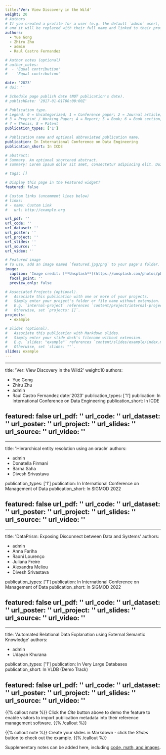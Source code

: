 ```yaml
---
title:'Ver: View Discovery in the Wild'
weight: 20
# Authors
# If you created a profile for a user (e.g. the default `admin` user), write the username (folder name) here
# and it will be replaced with their full name and linked to their profile.
authors:
  - Yue Gong
  - Zhiru Zhu
  - admin
  - Raul Castro Fernandez

# Author notes (optional)
# author_notes:
#  - 'Equal contribution'
#  - 'Equal contribution'

date: '2023'
# doi: ''

# Schedule page publish date (NOT publication's date).
# publishDate: '2017-01-01T00:00:00Z'

# Publication type.
# Legend: 0 = Uncategorized; 1 = Conference paper; 2 = Journal article;
# 3 = Preprint / Working Paper; 4 = Report; 5 = Book; 6 = Book section;
# 7 = Thesis; 8 = Patent
publication_types: ['1']

# Publication name and optional abbreviated publication name.
publication: In International Conference on Data Engineering
publication_short: In ICDE

# abstract: 
# Summary. An optional shortened abstract.
# summary: Lorem ipsum dolor sit amet, consectetur adipiscing elit. Duis posuere tellus ac convallis placerat. Proin tincidunt magna sed ex sollicitudin condimentum.

# tags: []

# Display this page in the Featured widget?
featured: false

# Custom links (uncomment lines below)
# links:
# - name: Custom Link
#   url: http://example.org

url_pdf: ''
url_code: ''
url_dataset: ''
url_poster: ''
url_project: ''
url_slides: ''
url_source: ''
url_video: ''

# Featured image
# To use, add an image named `featured.jpg/png` to your page's folder.
image:
  caption: 'Image credit: [**Unsplash**](https://unsplash.com/photos/pLCdAaMFLTE)'
  focal_point: ''
  preview_only: false

# Associated Projects (optional).
#   Associate this publication with one or more of your projects.
#   Simply enter your project's folder or file name without extension.
#   E.g. `internal-project` references `content/project/internal-project/index.md`.
#   Otherwise, set `projects: []`.
projects:
  - example

# Slides (optional).
#   Associate this publication with Markdown slides.
#   Simply enter your slide deck's filename without extension.
#   E.g. `slides: "example"` references `content/slides/example/index.md`.
#   Otherwise, set `slides: ""`.
slides: example
---
```




---
title: 'Ver: View Discovery in the Wild2'
weight:10
authors:
  - Yue Gong
  - Zhiru Zhu
  - admin
  - Raul Castro Fernandez
date:'2023'
publication_types: ['1']
publication: In International Conference on Data Engineering
publication_short: In ICDE

featured: false
url_pdf: ''
url_code: ''
url_dataset: ''
url_poster: ''
url_project: ''
url_slides: ''
url_source: ''
url_video: ''
---


---
title: 'Hierarchical entity resolution using an oracle'
authors:
  - admin
  - Donatella Firmani
  - Barna Saha
  - Divesh Srivastava

publication_types: ['1']
publication: In International Conference on Management of Data
publication_short: In SIGMOD 2022

featured: false
url_pdf: ''
url_code: ''
url_dataset: ''
url_poster: ''
url_project: ''
url_slides: ''
url_source: ''
url_video: ''
---


---
title: 'DataPrism: Exposing Disconnect between Data and Systems'
authors:
  - admin
  - Anna Fariha
  - Raoni Lourenço
  - Juliana Freire 
  - Alexandra Meliou
  - Divesh Srivastava

publication_types: ['1']
publication: In International Conference on Management of Data
publication_short: In SIGMOD 2022

featured: false
url_pdf: ''
url_code: ''
url_dataset: ''
url_poster: ''
url_project: ''
url_slides: ''
url_source: ''
url_video: ''
---

---
title: 'Automated Relational Data Explanation using External Semantic Knowledge'
authors:
  - admin
  - Udayan Khurana

publication_types: ['1']
publication: In Very Large Databases
publication_short: In VLDB (Demo Track)

featured: false
url_pdf: ''
url_code: ''
url_dataset: ''
url_poster: ''
url_project: ''
url_slides: ''
url_source: ''
url_video: ''
---


{{% callout note %}}
Click the _Cite_ button above to demo the feature to enable visitors to import publication metadata into their reference management software.
{{% /callout %}}

{{% callout note %}}
Create your slides in Markdown - click the _Slides_ button to check out the example.
{{% /callout %}}

Supplementary notes can be added here, including [code, math, and images](https://wowchemy.com/docs/writing-markdown-latex/).
